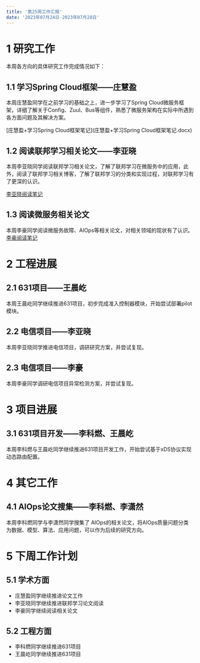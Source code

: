 ```yaml
---
title: '第25周工作汇报'
date: '2023年07月24日-2023年07月28日'
---
```


<!-- 只允许使用一级标题和二级标题 -->

# 1 研究工作

本周各方向的具体研究工作完成情况如下：

## 1.1 学习Spring Cloud框架——庄慧盈

本周庄慧盈同学在之前学习的基础之上，进一步学习了Spring Cloud微服务框架，详细了解关于Config、Zuul、Bus等组件，熟悉了微服务架构在实际中所遇到各方面问题及其解决方案。

<!-- 注意该超链接应该如何使用，不需要进行手动的编号，注意附件名不能有任何的空格 -->
[庄慧盈+学习Spring Cloud框架笔记](庄慧盈+学习Spring Cloud框架笔记.docx)

## 1.2 阅读联邦学习相关论文——李亚晓

本周李亚晓同学阅读联邦学习相关论文，了解了联邦学习在微服务中的应用，此外，阅读了联邦学习相关博客，了解了联邦学习的分类和实现过程，对联邦学习有了更深的认识。

[李亚晓阅读笔记](李亚晓阅读笔记.docx)

## 1.3 阅读微服务相关论文

本周李豪同学阅读微服务故障、AIOps等相关论文，对相关领域的现状有了认识。
[李豪阅读笔记](李豪阅读笔记.docx)

# 2 工程进展

## 2.1 631项目——王晨屹

本周王晨屹同学继续推进631项目，初步完成准入控制器模块，开始尝试部署pilot模块。

## 2.2 电信项目——李亚晓

本周李亚晓同学推进电信项目，调研研究方案，并尝试复现。

## 2.3 电信项目——李豪
本周李豪同学调研电信项目异常检测方案，并尝试复现。

# 3 项目进展

## 3.1 631项目开发——李科燃、王晨屹

本周李科燃与王晨屹同学继续推进631项目开发工作，开始尝试基于xDS协议实现动态路由配置。

# 4 其它工作

## 4.1 AIOps论文搜集——李科燃、李潇然

本周李科燃同学与李潇然同学搜集了 AIOps的相关论文，将AIOps质量问题分类为数据、模型、算法、应用问题，可以作为后续的研究方向。

# 5 下周工作计划

## 5.1 学术方面

+ 庄慧盈同学继续推进论文工作
+ 李亚晓同学继续推进联邦学习论文阅读
+ 李豪同学继续阅读相关论文

## 5.2 工程方面

+ 李科燃同学继续推进631项目
+ 王晨屹同学继续推进631项目

